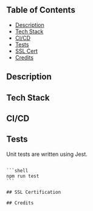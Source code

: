 ## Table of Contents

- [Description](#description)
- [Tech Stack](#techstack)
- [CI/CD](#CI/CD)
- [Tests](#tests)
- [SSL Cert](#sslcert)
- [Credits](#credits)

## Description

## Tech Stack

## CI/CD

## Tests

Unit tests are written using Jest. 

```shell
``````
``````
```shell
npm run test
```

## SSL Certification

## Credits

